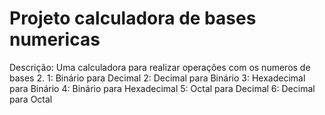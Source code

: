 <h1>Projeto calculadora de bases numericas</h1>

<p>Descrição: Uma calculadora para realizar operações com os numeros de bases 2.
  <lo>1: Binário para Decimal</lo>
  <lo>2: Decimal para Binário</lo>
  <lo>3: Hexadecimal para Binário</lo>
  <lo>4: Binário para Hexadecimal</lo>
  <lo>5: Octal para Decimal</lo>
  <lo>6: Decimal para Octal</lo>
</p>
